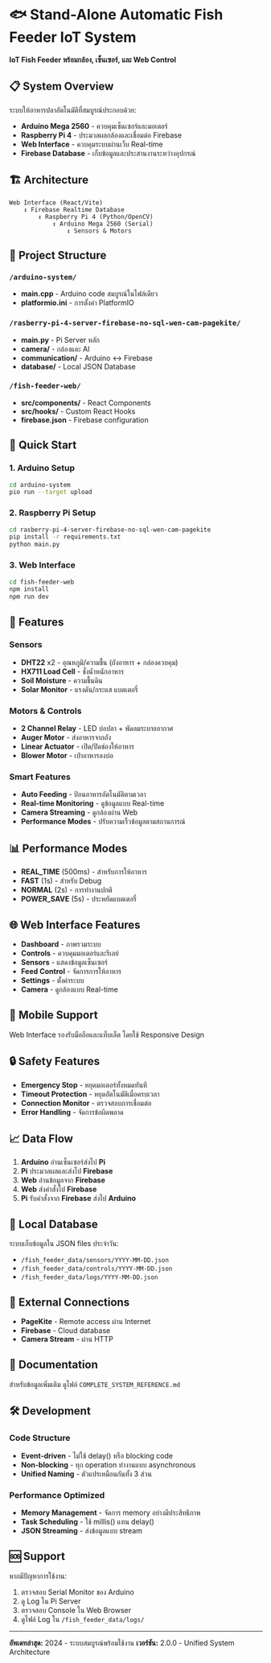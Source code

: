 # 🐟 Stand-Alone Automatic Fish Feeder IoT System

**IoT Fish Feeder พร้อมกล้อง, เซ็นเซอร์, และ Web Control**

## 📋 System Overview

ระบบให้อาหารปลาอัตโนมัติที่สมบูรณ์ประกอบด้วย:
- **Arduino Mega 2560** - ควบคุมเซ็นเซอร์และมอเตอร์
- **Raspberry Pi 4** - ประมวลผลกล้องและเชื่อมต่อ Firebase
- **Web Interface** - ควบคุมระบบผ่านเว็บ Real-time
- **Firebase Database** - เก็บข้อมูลและประสานงานระหว่างอุปกรณ์

## 🏗️ Architecture

```
Web Interface (React/Vite) 
    ↕️ Firebase Realtime Database
        ↕️ Raspberry Pi 4 (Python/OpenCV)
            ↕️ Arduino Mega 2560 (Serial)
                ↕️ Sensors & Motors
```

## 📁 Project Structure

### `/arduino-system/`
- **main.cpp** - Arduino code สมบูรณ์ในไฟล์เดียว
- **platformio.ini** - การตั้งค่า PlatformIO

### `/rasberry-pi-4-server-firebase-no-sql-wen-cam-pagekite/`
- **main.py** - Pi Server หลัก
- **camera/** - กล้องและ AI
- **communication/** - Arduino ↔ Firebase
- **database/** - Local JSON Database

### `/fish-feeder-web/`
- **src/components/** - React Components
- **src/hooks/** - Custom React Hooks
- **firebase.json** - Firebase configuration

## 🚀 Quick Start

### 1. Arduino Setup
```bash
cd arduino-system
pio run --target upload
```

### 2. Raspberry Pi Setup
```bash
cd rasberry-pi-4-server-firebase-no-sql-wen-cam-pagekite
pip install -r requirements.txt
python main.py
```

### 3. Web Interface
```bash
cd fish-feeder-web
npm install
npm run dev
```

## 🔧 Features

### Sensors
- **DHT22** x2 - อุณหภูมิ/ความชื้น (ถังอาหาร + กล่องควบคุม)
- **HX711 Load Cell** - ชั่งน้ำหนักอาหาร
- **Soil Moisture** - ความชื้นดิน
- **Solar Monitor** - แรงดัน/กระแส แบตเตอรี่

### Motors & Controls
- **2 Channel Relay** - LED บ่อปลา + พัดลมระบายอากาศ
- **Auger Motor** - ส่งอาหารจากถัง
- **Linear Actuator** - เปิด/ปิดช่องให้อาหาร
- **Blower Motor** - เป่าอาหารลงบ่อ

### Smart Features
- **Auto Feeding** - ป้อนอาหารอัตโนมัติตามเวลา
- **Real-time Monitoring** - ดูข้อมูลแบบ Real-time
- **Camera Streaming** - ดูกล้องผ่าน Web
- **Performance Modes** - ปรับความเร็วข้อมูลตามสถานการณ์

## 📊 Performance Modes

- **REAL_TIME** (500ms) - สำหรับการให้อาหาร
- **FAST** (1s) - สำหรับ Debug
- **NORMAL** (2s) - การทำงานปกติ
- **POWER_SAVE** (5s) - ประหยัดแบตเตอรี่

## 🌐 Web Interface Features

- **Dashboard** - ภาพรวมระบบ
- **Controls** - ควบคุมมอเตอร์และรีเลย์
- **Sensors** - แสดงข้อมูลเซ็นเซอร์
- **Feed Control** - จัดการการให้อาหาร
- **Settings** - ตั้งค่าระบบ
- **Camera** - ดูกล้องแบบ Real-time

## 📱 Mobile Support

Web Interface รองรับมือถือและแท็บเล็ต โดยใช้ Responsive Design

## 🔒 Safety Features

- **Emergency Stop** - หยุดมอเตอร์ทั้งหมดทันที
- **Timeout Protection** - หยุดอัตโนมัติเมื่อครบเวลา
- **Connection Monitor** - ตรวจสอบการเชื่อมต่อ
- **Error Handling** - จัดการข้อผิดพลาด

## 📈 Data Flow

1. **Arduino** อ่านเซ็นเซอร์ส่งไป **Pi**
2. **Pi** ประมวลผลและส่งไป **Firebase**
3. **Web** อ่านข้อมูลจาก **Firebase** 
4. **Web** ส่งคำสั่งไป **Firebase**
5. **Pi** รับคำสั่งจาก **Firebase** ส่งไป **Arduino**

## 💾 Local Database

ระบบเก็บข้อมูลใน JSON files ประจำวัน:
- `/fish_feeder_data/sensors/YYYY-MM-DD.json`
- `/fish_feeder_data/controls/YYYY-MM-DD.json`
- `/fish_feeder_data/logs/YYYY-MM-DD.json`

## 🔗 External Connections

- **PageKite** - Remote access ผ่าน Internet
- **Firebase** - Cloud database
- **Camera Stream** - ผ่าน HTTP

## 📝 Documentation

สำหรับข้อมูลเพิ่มเติม ดูไฟล์ `COMPLETE_SYSTEM_REFERENCE.md`

## 🛠️ Development

### Code Structure
- **Event-driven** - ไม่ใช้ delay() หรือ blocking code
- **Non-blocking** - ทุก operation ทำงานแบบ asynchronous
- **Unified Naming** - ตัวแปรเหมือนกันทั้ง 3 ส่วน

### Performance Optimized
- **Memory Management** - จัดการ memory อย่างมีประสิทธิภาพ
- **Task Scheduling** - ใช้ millis() แทน delay()
- **JSON Streaming** - ส่งข้อมูลแบบ stream

## 🆘 Support

หากมีปัญหาการใช้งาน:
1. ตรวจสอบ Serial Monitor ของ Arduino
2. ดู Log ใน Pi Server
3. ตรวจสอบ Console ใน Web Browser
4. ดูไฟล์ Log ใน `/fish_feeder_data/logs/`

---

**อัพเดทล่าสุด:** 2024 - ระบบสมบูรณ์พร้อมใช้งาน
**เวอร์ชัน:** 2.0.0 - Unified System Architecture